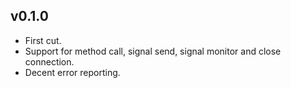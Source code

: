 
## v0.1.0

-   First cut.
-   Support for method call, signal send, signal monitor and close connection.
-   Decent error reporting.
